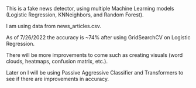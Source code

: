 This is a fake news detector, using multiple Machine Learning models (Logistic Regression, KNNeighbors, and Random Forest).

I am using data from news_articles.csv.

As of 7/26/2022 the accuracy is ~74% after using GridSearchCV on Logistic Regression.

There will be more improvements to come such as creating visuals (word clouds, heatmaps, confusion matrix, etc.).

Later on I will be using Passive Aggressive Classifier and Transformers to see if there are improvements in accuracy.
